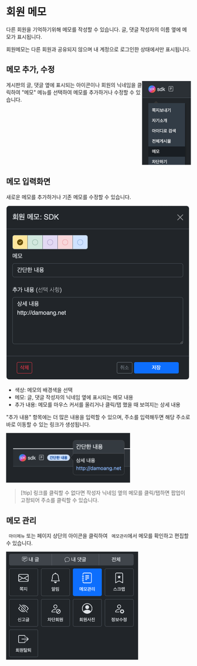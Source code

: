 # 회원 메모

다른 회원을 기억하기위해 메모를 작성할 수 있습니다. 글, 댓글 작성자의 이름 옆에 메모가 표시됩니다.

회원메모는 다른 회원과 공유되지 않으며 내 계정으로 로그인한 상태에서만 표시됩니다.

## 메모 추가, 수정

<img src="./img/memo-menu.png" alt="다모앙 회원메모 추가하기" style="width: 133px; float: right;" />

게시판의 글, 댓글 옆에 표시되는 <code><i class="bi bi-journal-text"></i></code> 아이콘이나 회원의 닉네임을 클릭하여 "메모" 메뉴를 선택하여 메모를 추가하거나 수정할 수 있습니다.

<br style="clear: both;">

## 메모 입력화면

새로운 메모를 추가하거나 기존 메모를 수정할 수 있습니다.

<p>
<img src="./img/memo-edit.png" alt="다모앙 회원메모 편집하기" style="width: 500px;" />
</p>

- 색상: 메모의 배경색을 선택
- 메모: 글, 댓글 작성자의 닉네임 옆에 표시되는 메모 내용
- 추가 내용: 메모를 마우스 커서를 올리거나 클릭/탭 했을 때 보여지는 상세 내용

"추가 내용" 항목에는 더 많은 내용을 입력할 수 있으며, 주소를 입력해두면 해당 주소로 바로 이동할 수 있는 링크가 생성됩니다.

<img src="./img/memo-preview.png" alt="다모앙 회원메모 추가하기" style="width: 338px;" />

> [!tip] 링크를 클릭할 수 없다면
> 작성자 닉네임 옆의 메모를 클릭/탭하면 팝업이 고정되어 주소를 클릭할 수 있습니다.

## 메모 관리

<code><i class="bi bi-grid"></i> 마이메뉴</code> 또는 페이지 상단의 <code><i class="bi bi-person-circle"></i></code> 아이콘을 클릭하여 <code><i class="bi bi-journal-text"></i> 메모관리</code>에서 메모를 확인하고 편집할 수 있습니다.

<img src="./img/memo-list.png" alt="다모앙 회원메모 관리" style="width: 360px;" />
